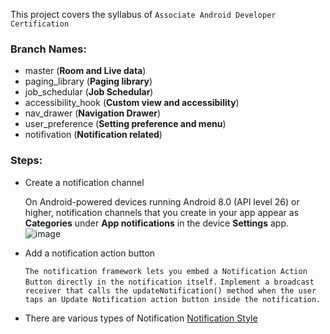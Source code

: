 This project covers the syllabus of `Associate Android Developer Certification`


### Branch Names:

- master (**Room and Live data**)
- paging_library (**Paging library**)
- job_schedular (**Job Schedular**)
- accessibility_hook (**Custom view and accessibility**)
- nav_drawer (**Navigation Drawer**)
- user_preference (**Setting preference and menu**)
- notifivation (**Notification related**)


### Steps:

- Create a notification channel

    On Android-powered devices running Android 8.0 (API level 26) or higher, notification channels that you create in your app appear as **Categories** under **App notifications** in the device **Settings** app.
    ![image](https://github.com/anjandebnath/ArchitectureComponent/blob/feature/notifivation/app/img/channel.png)
    
- Add a notification action button

    `The notification framework lets you embed a Notification Action Button directly in the notification itself.`
    `Implement a broadcast receiver that calls the updateNotification() method when the user taps an Update Notification action button inside the notification.`    
    
    
    
- There are various types of Notification
 [Notification Style](https://www.tutlane.com/tutorial/android/android-notifications-bigtextstyle-bigpicturestyle-inboxstyle)    



